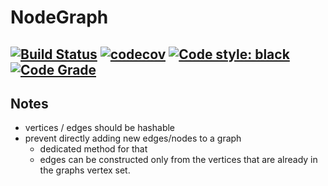 # NodeGraph

[![Build Status](https://travis-ci.com/gkrisztian1/nodegraph.svg?branch=main)](https://travis-ci.com/gkrisztian1/nodegraph)
[![codecov](https://codecov.io/gh/gkrisztian1/nodegraph/branch/main/graph/badge.svg?token=99DVTEL5FU)](https://codecov.io/gh/gkrisztian1/nodegraph)
[![Code style: black](https://img.shields.io/badge/code%20style-black-000000.svg)](https://github.com/psf/black)
[![Code Grade](https://www.code-inspector.com/project/25408/score/svg)](https://frontend.code-inspector.com/project/25408/dashboard)
---

## Notes
- vertices / edges should be hashable
- prevent directly adding new edges/nodes to a graph
  - dedicated method for that
  - edges can be constructed only from the vertices that are already in the graphs vertex set.
